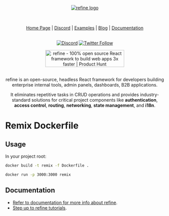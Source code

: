 <div align="center" style="margin: 30px;">
  <a href="https://refine.dev">
    <img alt="refine logo" src="https://refine.ams3.cdn.digitaloceanspaces.com/readme/refine-readme-banner.png">
  </a>
</div>

<br/>

<div align="center">
  <a href="https://refine.dev">Home Page</a> |
  <a href="https://discord.gg/refine">Discord</a> |
  <a href="https://refine.dev/examples/">Examples</a> |
  <a href="https://refine.dev/blog/">Blog</a> |
  <a href="https://refine.dev/docs/">Documentation</a>

<br/>
<br/>

[![Discord](https://img.shields.io/discord/837692625737613362.svg?label=&logo=discord&logoColor=ffffff&color=7389D8&labelColor=6A7EC2)](https://discord.gg/refine)
[![Twitter Follow](https://img.shields.io/twitter/follow/refine_dev?style=social)](https://twitter.com/refine_dev)

<a href="https://www.producthunt.com/posts/refine-3?utm_source=badge-top-post-badge&utm_medium=badge&utm_souce=badge-refine&#0045;3" target="_blank"><img src="https://api.producthunt.com/widgets/embed-image/v1/top-post-badge.svg?post_id=362220&theme=light&period=daily" alt="refine - 100&#0037;&#0032;open&#0032;source&#0032;React&#0032;framework&#0032;to&#0032;build&#0032;web&#0032;apps&#0032;3x&#0032;faster | Product Hunt" style="width: 250px; height: 54px;" width="250" height="54" /></a>

</div>

<br/>

<div align="center">refine is an open-source, headless React framework for developers building enterprise internal tools, admin panels, dashboards, B2B applications.

<br/>

It eliminates repetitive tasks in CRUD operations and provides industry-standard solutions for critical project components like **authentication**, **access control**, **routing**, **networking**, **state management**, and **i18n**.

</div>

# Remix Dockerfile

## Usage

In your project root:

```bash
docker build -t remix -f Dockerfile .

docker run -p 3000:3000 remix
```

## Documentation

- [Refer to documentation for more info about refine](https://refine.dev/docs/).
- [Step up to refine tutorials](https://refine.dev/docs/tutorial/introduction/index/).
